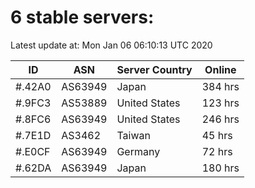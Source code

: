 # 6 stable servers:

Latest update at: Mon Jan 06 06:10:13 UTC 2020

| ID | ASN | Server Country | Online |
| -- | --- | -------------- | ------ |
| #.42A0 | AS63949 | Japan | 384 hrs |
| #.9FC3 | AS53889 | United States | 123 hrs |
| #.8FC6 | AS63949 | United States | 246 hrs |
| #.7E1D | AS3462 | Taiwan | 45 hrs |
| #.E0CF | AS63949 | Germany | 72 hrs |
| #.62DA | AS63949 | Japan | 180 hrs |

